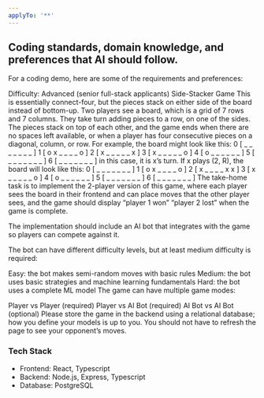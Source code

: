 ```yaml
---
applyTo: '**'
---
```

## Coding standards, domain knowledge, and preferences that AI should follow.

For a coding demo, here are some of the requirements and preferences:

Difficulty: Advanced (senior full-stack applicants)
Side-Stacker Game
This is essentially connect-four, but the pieces stack on either side of the board instead of bottom-up.
Two players see a board, which is a grid of 7 rows and 7 columns. They take turn adding pieces to a row, on one of the sides. The pieces stack on top of each other, and the game ends when there are no spaces left available, or when a player has four consecutive pieces on a diagonal, column, or row.
For example, the board might look like this:
0 [ _ _ _ _ _ _ _ ]
1 [ o x _ _ _ _ o ]
2 [ x _ _ _ _ _ x ]
3 [ x _ _ _ _ _ o ]
4 [ o _ _ _ _ _ _ ]
5 [ _ _ _ _ _ _ _ ]
6 [ _ _ _ _ _ _ _ ]
in this case, it is x’s turn. If x plays (2, R), the board will look like this:
0 [ _ _ _ _ _ _ _ ]
1 [ o x _ _ _ _ o ]
2 [ x _ _ _ _ x x ]
3 [ x _ _ _ _ _ o ]
4 [ o _ _ _ _ _ _ ]
5 [ _ _ _ _ _ _ _ ]
6 [ _ _ _ _ _ _ _ ]
The take-home task is to implement the 2-player version of this game, where each player sees the board in their frontend and can place moves that the other player sees, and the game should display “player 1 won” “player 2 lost” when the game is complete.

The implementation should include an AI bot that integrates with the game so players can compete against it.

The bot can have different difficulty levels, but at least medium difficulty is required:

Easy: the bot makes semi-random moves with basic rules
Medium: the bot uses basic strategies and machine learning fundamentals
Hard: the bot uses a complete ML model
The game can have multiple game modes:

Player vs Player (required)
Player vs AI Bot (required)
AI Bot vs AI Bot (optional)
Please store the game in the backend using a relational database; how you define your models is up to you. You should not have to refresh the page to see your opponent’s moves.


### Tech Stack
- Frontend: React, Typescript
- Backend: Node.js, Express, Typescript
- Database: PostgreSQL
